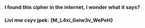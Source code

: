 ### I found this cipher in the internet, I wonder what it says?
### Livi mw csyv jpek: {M_L4xi_Geiw3v_WePeH} 

